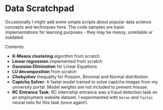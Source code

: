 # Data Scratchpad

Occasionally I might add some simple scripts about popular data science concepts and techniques here. The code samples
are basic implementations for learning purposes - they may be messy, unreliable or outdated.

Contents:

- **K-Means clustering** algorithm from scratch
- **Linear regression** implemented from scratch
- **Gaussian Elimination** for Linear Equations
- **LU decomposition** from scratch
- **Chebyshev** Inequality for Poisson, Binomial and Normal distribution
- **Captcha Solver**: A fastai model trained to solve captcha images from my university portal. Model weights are not
  included to prevent misuse.
- **RC Entrance Task**: RC internship entrance was a fraud detection task on an employment website dataset. I
  experimented with `keras` and `fastai` neural nets for this task (once again!).
